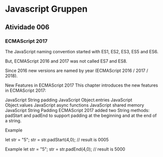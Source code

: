 # Javascript Gruppen

## Atividade 006

### ECMAScript 2017

The JavaScript naming convention started with ES1, ES2, ES3, ES5 and ES6.

But, ECMAScript 2016 and 2017 was not called ES7 and ES8.

Since 2016 new versions are named by year (ECMAScript 2016 / 2017 / 2018).

New Features in ECMAScript 2017
This chapter introduces the new features in ECMAScript 2017:

JavaScript String padding
JavaScript Object.entries
JavaScript Object.values
JavaScript async functions
JavaScript shared memory
JavaScript String Padding
ECMAScript 2017 added two String methods: padStart and padEnd to support padding at the beginning and at the end of a string.

Example

let str = "5";
str = str.padStart(4,0);
// result is 0005

Example
let str = "5";
str = str.padEnd(4,0);
// result is 5000
